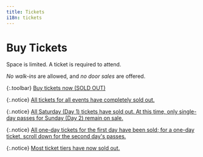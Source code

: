 ```yaml
---
title: Tickets
i18n: tickets
---
```


# Buy Tickets

Space is limited. A ticket is required to attend.

*No walk-ins* are allowed, and *no door sales* are offered.

{:.toolbar}
[Buy tickets now (SOLD OUT)](#button)

{:.notice}
<ins datetime="2019-12-11T22:00:00-0500" data-datetime-display="December 11, 2019 at 10:00 PM">All tickets for all events have completely sold out.</ins>

{:.notice}
<ins datetime="2019-12-10T12:10:00-0500" data-datetime-display="December 10, 2019 at 12:10 PM">All Saturday (Day 1) tickets have sold out. At this time, only single-day passes for Sunday (Day 2) remain on sale.</ins>

{:.notice}
<ins datetime="2019-12-06T13:00:00-0500" data-datetime-display="December 6, 2019 at 1:00 PM">All one-day tickets for the first day have been sold; for a one-day ticket, scroll down for the second day's passes.</ins>

{:.notice}
<ins datetime="2019-12-03T21:00:00-0500" data-datetime-display="December 3, 2019 at 9:00 PM">Most ticket tiers have now sold out.</ins>

